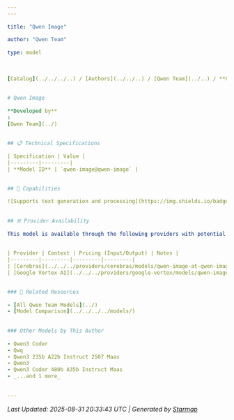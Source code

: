 ```yaml
---
---
  
title: "Qwen Image"
  
author: "Qwen Team"
  
type: model
  
  
  
[Catalog](../../../..) / [Authors](../../..) / [Qwen Team](../..) / **Qwen Image**
  
  
# Qwen Image
  
**Developed by**
: 
[Qwen Team](../)
  
  
## 📋 Technical Specifications
  
| Specification | Value |
|---------|---------|
| **Model ID** | `qwen-image@qwen-image` |

  
## 🎯 Capabilities
  
![Supports text generation and processing](https://img.shields.io/badge/text-✓-blue) ![Supported input modalities](https://img.shields.io/badge/input-text-teal) ![Supported output modalities](https://img.shields.io/badge/output-text-cyan) ![Temperature sampling control](https://img.shields.io/badge/temperature-core-red) ![Nucleus sampling (top-p)](https://img.shields.io/badge/top__p-core-red) ![Maximum token limit](https://img.shields.io/badge/max__tokens-core-blue) ![Response streaming](https://img.shields.io/badge/streaming-✓-cyan)
  
  
## 🌐 Provider Availability
  
This model is available through the following providers with potential variations:
  
  
| Provider | Context | Pricing (Input/Output) | Notes |
|---------|---------|---------|---------|
| [Cerebras](../../../providers/cerebras/models/qwen-image-at-qwen-image.md) | — | — |  |
| [Google Vertex AI](../../../providers/google-vertex/models/qwen-image-at-qwen-image.md) | — | — |  |

  
### 🔗 Related Resources
  
- [All Qwen Team Models](../)
- [Model Comparison](../../../../models/)
  
  
### Other Models by This Author
  
- Qwen3 Coder
- Qwq
- Qwen3 235b A22b Instruct 2507 Maas
- Qwen3
- Qwen3 Coder 480b A35b Instruct Maas
- _...and 1 more_
  
  
---
```

*Last Updated: 2025-08-31 20:33:43 UTC | Generated by [Starmap](https://github.com/agentstation/starmap)*
